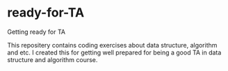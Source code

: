 # ready-for-TA
Getting ready for TA

This repositery contains coding exercises about data structure, algorithm and etc.
I created this for getting well prepared for being a good TA in data structure and algorithm course. 
